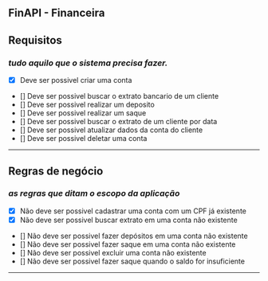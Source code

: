 ## FinAPI - Financeira


## Requisitos
### <i>tudo aquilo que o sistema precisa fazer.</i>

- [x] Deve ser possivel criar uma conta
- [] Deve ser possivel buscar o extrato bancario de um cliente
- [] Deve ser possivel realizar um deposito
- [] Deve ser possivel realizar um saque
- [] Deve ser possivel buscar o extrato de um cliente por data
- [] Deve ser possivel atualizar dados da conta do cliente
- [] Deve ser possivel deletar uma conta
<hr>

## Regras de negócio
### <i> as regras que ditam o escopo da aplicação  </i>

- [x] Não deve ser possivel cadastrar uma conta com um CPF já existente
- [x] Não deve ser possivel buscar extrato em uma conta não existente
- [] Não deve ser possivel fazer depósitos em uma conta não existente
- [] Não deve ser possivel fazer saque em uma conta não existente
- [] Não deve ser possivel excluir uma conta não existente
- [] Não deve ser possivel fazer saque quando o saldo for insuficiente

<hr>